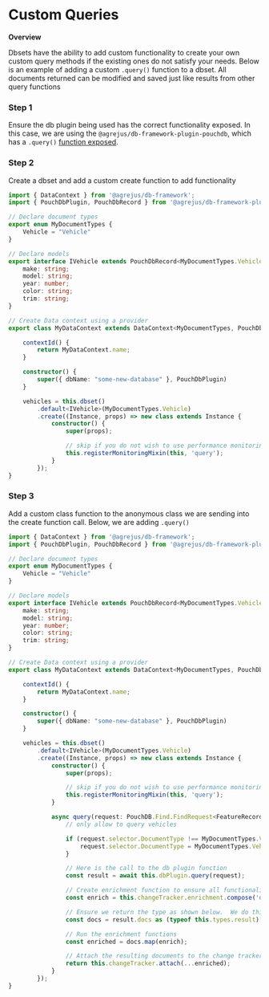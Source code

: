 # Custom Queries

**Overview**

Dbsets have the ability to add custom functionality to create your own custom query methods if the existing ones do not satisfy your needs.  Below is an example of adding a custom `.query()` function to a dbset.  All documents returned can be modified and saved just like results from other query functions

### Step 1

Ensure the db plugin being used has the correct functionality exposed.  In this case, we are using the `@agrejus/db-framework-plugin-pouchdb`, which has a `.query()` [function exposed](https://github.com/Agrejus/db-framework/blob/4c1c85ac64089d1f34f97fc40900639bd5e8ed56/plugins/pouchdb/src/PouchDbPlugin.ts#L78).  

### Step 2

Create a dbset and add a custom create function to add functionality

```typescript
import { DataContext } from '@agrejus/db-framework';
import { PouchDbPlugin, PouchDbRecord } from '@agrejus/db-framework-plugin-pouchdb';

// Declare document types
export enum MyDocumentTypes {
    Vehicle = "Vehicle"
}

// Declare models
export interface IVehicle extends PouchDbRecord<MyDocumentTypes.Vehicle> {
    make: string;
    model: string;
    year: number;
    color: string;
    trim: string;
}

// Create Data context using a provider
export class MyDataContext extends DataContext<MyDocumentTypes, PouchDbRecord<MyDocumentTypes>, "_id" | "_rev"> {

    contextId() {
        return MyDataContext.name;
    }

    constructor() {
        super({ dbName: "some-new-database" }, PouchDbPlugin)
    }

    vehicles = this.dbset()
        .default<IVehicle>(MyDocumentTypes.Vehicle)
        .create((Instance, props) => new class extends Instance {
            constructor() {
                super(props);

                // skip if you do not wish to use performance monitoring or profiling
                this.registerMonitoringMixin(this, 'query');
            }
        });
}
```

### Step 3

Add a custom class function to the anonymous class we are sending into the create function call.  Below, we are adding `.query()`

```typescript
import { DataContext } from '@agrejus/db-framework';
import { PouchDbPlugin, PouchDbRecord } from '@agrejus/db-framework-plugin-pouchdb';

// Declare document types
export enum MyDocumentTypes {
    Vehicle = "Vehicle"
}

// Declare models
export interface IVehicle extends PouchDbRecord<MyDocumentTypes.Vehicle> {
    make: string;
    model: string;
    year: number;
    color: string;
    trim: string;
}

// Create Data context using a provider
export class MyDataContext extends DataContext<MyDocumentTypes, PouchDbRecord<MyDocumentTypes>, "_id" | "_rev"> {

    contextId() {
        return MyDataContext.name;
    }

    constructor() {
        super({ dbName: "some-new-database" }, PouchDbPlugin)
    }

    vehicles = this.dbset()
        .default<IVehicle>(MyDocumentTypes.Vehicle)
        .create((Instance, props) => new class extends Instance {
            constructor() {
                super(props);

                // skip if you do not wish to use performance monitoring or profiling
                this.registerMonitoringMixin(this, 'query');
            }

            async query(request: PouchDB.Find.FindRequest<FeatureRecord>) {
                // only allow to query vehicles

                if (request.selector.DocumentType !== MyDocumentTypes.Vehicle) {
                    request.selector.DocumentType = MyDocumentTypes.Vehicle;
                }

                // Here is the call to the db plugin function
                const result = await this.dbPlugin.query(request);

                // Create enrichment function to ensure all functionality declared on the dbset is run properly
                const enrich = this.changeTracker.enrichment.compose('deserialize', 'defaultRetrieve', 'changeTracking', 'enhance');

                // Ensure we return the type as shown below.  We do this in case we are using enhancers
                const docs = result.docs as (typeof this.types.result)[];

                // Run the enrichment functions
                const enriched = docs.map(enrich);

                // Attach the resulting documents to the change tracker
                return this.changeTracker.attach(...enriched);
            }
        });
}
```